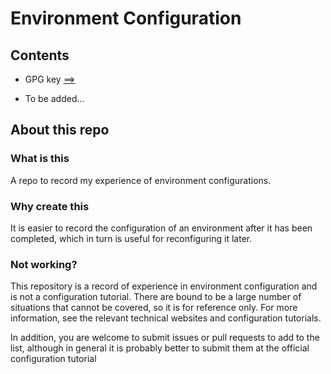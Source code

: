 # Environment Configuration

## Contents

* GPG key [==>](/configurations/GPG-Key-Configuration.md)

* To be added...

## About this repo

### What is this

A repo to record my experience of environment configurations.

### Why create this

It is easier to record the configuration of an environment after it has been completed, which in turn is useful for reconfiguring it later.

### Not working?

This repository is a record of experience in environment configuration and is not a configuration tutorial. There are bound to be a large number of situations that cannot be covered, so it is for reference only. For more information, see the relevant technical websites and configuration tutorials.

In addition, you are welcome to submit issues or pull requests to add to the list, although in general it is probably better to submit them at the official configuration tutorial